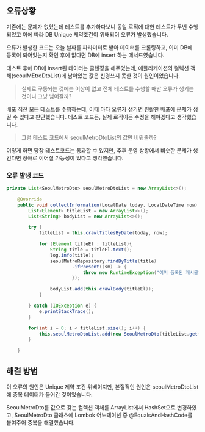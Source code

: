 ## 오류상황

기존에는 문제가 없었는데 테스트를 추가하다보니 동일 로직에 대한 테스트가 두번 수행되었고 이에 따라 DB Unique 제약조건이 위배되어 오류가 발생했습니다.

오류가 발생한 코드는 오늘 날짜를 파라미터로 받아 데이터를 크롤링하고,
이미 DB에 등록이 되어있는지 확인 후에 없다면 DB에 insert 하는 메서드였습니다.

테스트 후에 DB에 insert된 데이터는 클렌징을 해주었는데, 애플리케이션의 컬렉션 객체(seoulMEtroDtoList)에 남아있는 값은 신경쓰지 못한 것이 원인이었습니다.

> 실제로 구동되는 것에는 이상이 없고 전체 테스트를 수행할 때만 오류가 생기는 것이니 그냥 넘어갈까?

배포 직전 모든 테스트를 수행하는데, 이때 마다 오류가 생기면 원활한 배포에 문제가 생길 수 있다고 판단했습니다. 테스트 코드든, 실제 로직이든 수정을 해야겠다고 생각했습니다.

> 그럼 테스트 코드에서 seoulMetroDtoList의 값만 비워줄까?

이렇게 하면 당장 테스트코드는 통과할 수 있지만, 추후 운영 상황에서 비슷한 문제가 생긴다면 장애로 이어질 가능성이 있다고 생각했습니다.



### 오류 발생 코드

``` java
private List<SeoulMetroDto> seoulMetroDtoList = new ArrayList<>();

    @Override
    public void collectInformation(LocalDate today, LocalDateTime now) {
        List<Element> titleList = new ArrayList<>();
        List<String> bodyList = new ArrayList<>();

        try {
            titleList = this.crawlTitlesByDate(today, now);

            for (Element titleEl : titleList){
                String title = titleEl.text();
                log.info(title);
                seoulMetroRepository.findByTitle(title)
                        .ifPresent((sm) -> {
                            throw new RuntimeException("이미 등록된 게시물입니다.");
                        });

                bodyList.add(this.crawlBody(titleEl));
            }

        } catch (IOException e) {
            e.printStackTrace();
        }

        for(int i = 0; i < titleList.size(); i++) {
            this.seoulMetroDtoList.add(new SeoulMetroDto(titleList.get(i).text(), bodyList.get(i)));
        }

    }

```

## 해결 방법

이 오류의 원인은 Unique 제약 조건 위배이지만, 본질적인 원인은 seoulMetroDtoList에 중복 데이터가 들어간 것이었습니다.

SeoulMetroDto를 값으로 갖는 컬렉션 객체를 ArrayList에서 HashSet으로 변경하였고,
SeoulMetroDto 클래스에 Lombok 어노테이션 중 @EqualsAndHashCode를 붙여주어 중복을 해결했습니다.